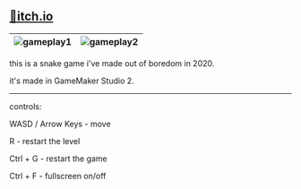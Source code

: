 [📌itch.io](https://emretahtali.itch.io/snake)
---
| ![gameplay1](https://github.com/user-attachments/assets/b85dfde2-93b6-4ca9-a379-9f279de36168) | ![gameplay2](https://github.com/user-attachments/assets/5ffc325c-7e66-4e7b-9e1d-b76318707d2b) |
|--------------|--------------|

this is a snake game i've made out of boredom in 2020.

it's made in GameMaker Studio 2.

---
controls:

WASD / Arrow Keys - move

R - restart the level

Ctrl + G - restart the game

Ctrl + F - fullscreen on/off
